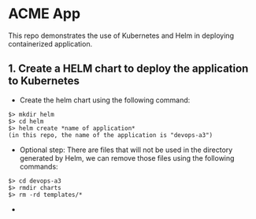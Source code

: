 # ACME App

This repo demonstrates the use of Kubernetes and Helm in deploying containerized application.

## 1. Create a HELM chart to deploy the application to Kubernetes
- Create the helm chart using the following command:

```
$> mkdir helm
$> cd helm
$> helm create *name of application*
(in this repo, the name of the application is "devops-a3")
```
- Optional step: There are files that will not be used in the directory generated by Helm, we can remove those files using the following commands:
```
$> cd devops-a3
$> rmdir charts
$> rm -rd templates/*
```
- 


